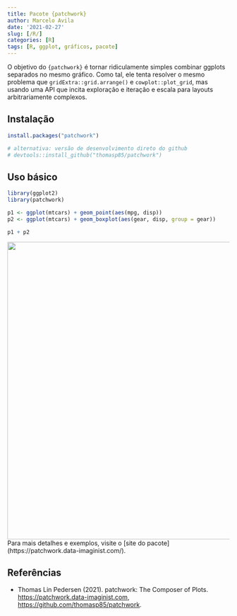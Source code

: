 ```yaml
---
title: Pacote {patchwork}
author: Marcelo Avila
date: '2021-02-27'
slug: [/R/]
categories: [R]
tags: [R, ggplot, gráficos, pacote]
---
```


O objetivo do `{patchwork}` é tornar ridiculamente simples combinar ggplots separados no mesmo gráfico. Como tal, ele tenta resolver o mesmo problema que `gridExtra::grid.arrange()` e `cowplot::plot_grid`, mas usando uma API que incita exploração e iteração e escala para layouts arbitrariamente complexos. 

## Instalação 

```r
install.packages("patchwork")

# alternativa: versão de desenvolvimento direto do github
# devtools::install_github("thomasp85/patchwork")
```
## Uso básico 


```r
library(ggplot2)
library(patchwork)

p1 <- ggplot(mtcars) + geom_point(aes(mpg, disp))
p2 <- ggplot(mtcars) + geom_boxplot(aes(gear, disp, group = gear))

p1 + p2
```

<img src="{{< blogdown/postref >}}index_files/figure-html/usage-1.png" width="672" />
Para mais detalhes e exemplos, visite o [site do pacote](https://patchwork.data-imaginist.com/).


## Referências 

- Thomas Lin Pedersen (2021). patchwork: The Composer of Plots. https://patchwork.data-imaginist.com, https://github.com/thomasp85/patchwork.

